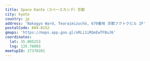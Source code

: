 ```yaml
---
title: Space Kante（スペースカンテ）京都
city: kyoto
country: jp
address: 'Nakagyo Ward, Tearaimizuchō, 670番地 京都フクトクビル 2F'
postalCode: 604-8152
gmaps: 'https://maps.app.goo.gl/oRLi1iRQeEwTFBuJ6'
coordinates:
  lat: 35.005253
  lng: 135.76003
meetupId: 27370201
---
```


